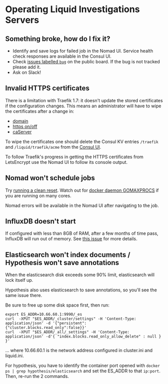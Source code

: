 # Operating Liquid Investigations Servers

## Something broke, how do I fix it?
* Identify and save logs for failed job in the Nomad UI. Service health check responses are available in the Consul UI.
* Check [issues labelled `bug`](https://github.com/orgs/liquidinvestigations/projects/1?card_filter_query=label%3Abug#card-29263439) on the public board. If the bug is not tracked please add it.
* Ask on Slack!

[issues labelled `bug`]: https://github.com/orgs/liquidinvestigations/projects/1?card_filter_query=label%3Abug

## Invalid HTTPS certificates
There is a limitation with Traefik 1.7: it doesn't update the stored certificates if the configuration changes. This means an administrator will have to wipe the certificates after a change in:

- [domain](https://github.com/liquidinvestigations/node/blob/20ece5af24e17e0321265b5abc683455a9a2225c/examples/liquid.ini#L12)
- [https on/off](https://github.com/liquidinvestigations/node/blob/20ece5af24e17e0321265b5abc683455a9a2225c/examples/liquid.ini#L88)
- [caServer](https://github.com/liquidinvestigations/node/blob/20ece5af24e17e0321265b5abc683455a9a2225c/examples/liquid.ini#L92)

To wipe the certificates one should delete the Consul KV entries `/traefik` and `/liquid/traefik/acme` from the [Consul UI](https://github.com/liquidinvestigations/node/blob/20ece5af24e17e0321265b5abc683455a9a2225c/examples/liquid.ini#L3).

To follow Traefik's progress in getting the HTTPS certificates from LetsEncrypt use the Nomad UI to follow its console output.

## Nomad won't schedule jobs

Try [running a clean reset](https://github.com/liquidinvestigations/docs/wiki/Maintenance#clean-reset). Watch out for [docker daemon GOMAXPROCS](https://github.com/liquidinvestigations/cluster/blob/474f0fd4910bee7e70a1ad09771f9c8033d7d63e/examples/registry-systemd-override.conf#L3) if you are running on many cores.

Nomad errors will be available in the Nomad UI after navigating to the job.

## InfluxDB doesn't start

If configured with less than 8GB of RAM, after a few months of time pass, InfluxDB will run out of memory. See [this issue](https://github.com/liquidinvestigations/cluster/issues/125#issuecomment-819422765) for more details.

## Elasticsearch won't index documents / Hypothesis won't save annotations

When the elasticsearch disk exceeds some 90% limit, elasticsearch will lock itself up.

Hypothesis also uses elasticsearch to save annotations, so you'll see the same issue there.

Be sure to free up some disk space first, then run:

```
export ES_ADDR=10.66.60.1:9990/_es
curl  -XPUT "$ES_ADDR/_cluster/settings" -H 'Content-Type: application/json' -d '{"persistent":{"cluster.blocks.read_only":false}}'
curl  -XPUT "$ES_ADDR/_all/_settings" -H 'Content-Type: application/json' -d'{ "index.blocks.read_only_allow_delete" : null } }'
```

... where 10.66.60.1 is the network address configured in cluster.ini and liquid.ini.


For hypothesis, you have to identify the container port opened with `docker ps | grep hypothesis/elasticsearch` and set the ES_ADDR to that `ip:port`. Then, re-run the 2 commands.